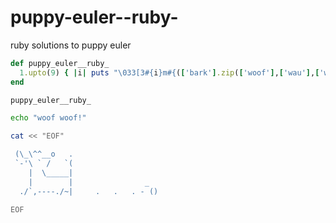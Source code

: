 puppy-euler--ruby-
==================

ruby solutions to puppy euler

```ruby
def puppy_euler__ruby_
  1.upto(9) { |i| puts "\033[3#{i}m#{(['bark'].zip(['woof'],['wau'],['waggle'], ['hol das bällchen']) * 9000).flatten}\033[0m" }
end

puppy_euler__ruby_
```


```sh
echo "woof woof!"

cat << "EOF"

 (\_\^^__o   .
 `-'\ ` /   `(
    |  \_____|
    |        |                _
  ./`,----./~|     .   .   . - ()

EOF
```
